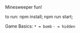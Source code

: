 Minesweeper fun!

to run:
npm install;
npm run start;

Game Basics:
```* = bomb```
```- = hidden```

